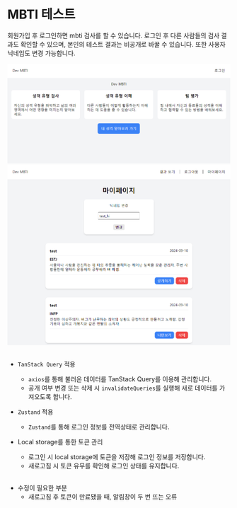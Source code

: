 # MBTI 테스트

회원가입 후 로그인하면 mbti 검사를 할 수 있습니다. 로그인 후 다른 사람들의 검사 결과도 확인할 수 있으며, 본인의 테스트 결과는 비공개로 바꿀 수 있습니다. 또한 사용자 닉네임도 변경 가능합니다.

<img src='./src/images/main-page.png'>
<img src='./src/images/mypage.png'>


##
- `TanStack Query` 적용
  - `axios`를 통해 불러온 데이터를 TanStack Query를 이용해 관리합니다.
  - 공개 여부 변경 또는 삭제 시 `invalidateQueries`를 실행해 새로 데이터를 가져오도록 합니다.

- `Zustand` 적용
  - `Zustand`를 통해 로그인 정보를 전역상태로 관리합니다.

- Local storage를 통한 토큰 관리
  - 로그인 시 local storage에 토큰을 저장해 로그인 정보를 저장합니다.
  - 새로고침 시 토큰 유무를 확인해 로그인 상태를 유지합니다.


##
- 수정이 필요한 부분
  - 새로고침 후 토큰이 만료됐을 때, 알림창이 두 번 뜨는 오류
